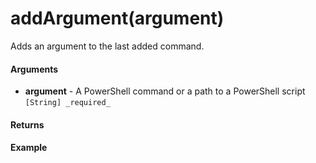 # addArgument(argument)

Adds an argument to the last added command.

#### Arguments

* **argument** - A PowerShell command or a path to a PowerShell script `[String] _required_`

#### Returns

<!-- [Promise] - A promise that resolves with the array of commands currently in the pipeline, or rejects with an error.     -->

#### Example

<!-- ```javascript
ps.addCommand('Write-Host node-powershell', [
  {name: 'foregroundcolor', value: 'red'},
  {name: 'nonewline', value: null} //switch
]).then(cmdsArr => {}).catch(err => {});

ps.addCommand('Write-Host node-powershell', [
  {foregroundcolor: 'red'},
  {nonewline: null} //switch
]);

ps.addCommand('Write-Host node-powershell @foregroundcolor', [
  {foregroundcolor: 'red'},
  'nonewline' //switch
]);

// script-syntax: https://ss64.com/ps/syntax-run.html
ps.addCommand('./script.ps1', params);
ps.addCommand(`& "${require('path').resolve(__dirname, 'script.ps1')}"`, params);
``` -->
